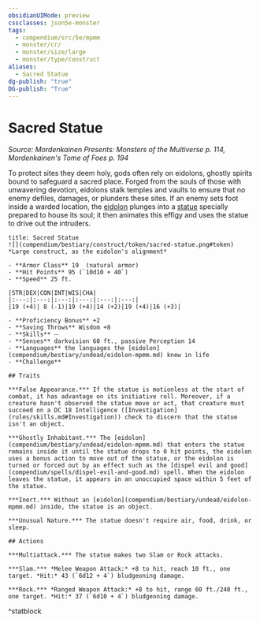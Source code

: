 ```yaml
---
obsidianUIMode: preview
cssclasses: json5e-monster
tags:
  - compendium/src/5e/mpmm
  - monster/cr/
  - monster/size/large
  - monster/type/construct
aliases:
  - Sacred Statue
dg-publish: "true"
DG-publish: "True"
---
```

# Sacred Statue
*Source: Mordenkainen Presents: Monsters of the Multiverse p. 114, Mordenkainen's Tome of Foes p. 194*  

To protect sites they deem holy, gods often rely on eidolons, ghostly spirits bound to safeguard a sacred place. Forged from the souls of those with unwavering devotion, eidolons stalk temples and vaults to ensure that no enemy defiles, damages, or plunders these sites. If an enemy sets foot inside a warded location, the [eidolon](compendium/bestiary/undead/eidolon-mpmm.md) plunges into a [statue](compendium/bestiary/construct/sacred-statue-mpmm.md) specially prepared to house its soul; it then animates this effigy and uses the statue to drive out the intruders.

```ad-statblock
title: Sacred Statue
![](compendium/bestiary/construct/token/sacred-statue.png#token)
*Large construct, as the eidolon's alignment*

- **Armor Class** 19  (natural armor)
- **Hit Points** 95 (`10d10 + 40`)
- **Speed** 25 ft.

|STR|DEX|CON|INT|WIS|CHA|
|:---:|:---:|:---:|:---:|:---:|:---:|
|19 (+4)| 8 (-1)|19 (+4)|14 (+2)|19 (+4)|16 (+3)|

- **Proficiency Bonus** +2
- **Saving Throws** Wisdom +8
- **Skills** ⏤
- **Senses** darkvision 60 ft., passive Perception 14
- **Languages** the languages the [eidolon](compendium/bestiary/undead/eidolon-mpmm.md) knew in life
- **Challenge** 

## Traits

***False Appearance.*** If the statue is motionless at the start of combat, it has advantage on its initiative roll. Moreover, if a creature hasn't observed the statue move or act, that creature must succeed on a DC 18 Intelligence ([Investigation](rules/skills.md#Investigation)) check to discern that the statue isn't an object.

***Ghostly Inhabitant.*** The [eidolon](compendium/bestiary/undead/eidolon-mpmm.md) that enters the statue remains inside it until the statue drops to 0 hit points, the eidolon uses a bonus action to move out of the statue, or the eidolon is turned or forced out by an effect such as the [dispel evil and good](compendium/spells/dispel-evil-and-good.md) spell. When the eidolon leaves the statue, it appears in an unoccupied space within 5 feet of the statue.

***Inert.*** Without an [eidolon](compendium/bestiary/undead/eidolon-mpmm.md) inside, the statue is an object.

***Unusual Nature.*** The statue doesn't require air, food, drink, or sleep.

## Actions

***Multiattack.*** The statue makes two Slam or Rock attacks.

***Slam.*** *Melee Weapon Attack:* +8 to hit, reach 10 ft., one target. *Hit:* 43 (`6d12 + 4`) bludgeoning damage.

***Rock.*** *Ranged Weapon Attack:* +8 to hit, range 60 ft./240 ft., one target. *Hit:* 37 (`6d10 + 4`) bludgeoning damage.
```
^statblock